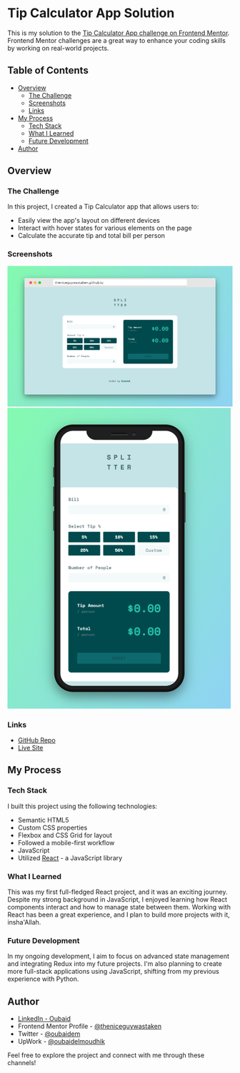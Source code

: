 # Tip Calculator App Solution

This is my solution to the [Tip Calculator App challenge on Frontend Mentor](https://www.frontendmentor.io/challenges/tip-calculator-app-ugJNGbJUX). Frontend Mentor challenges are a great way to enhance your coding skills by working on real-world projects.

## Table of Contents

-   [Overview](#overview)
    -   [The Challenge](#the-challenge)
    -   [Screenshots](#screenshots)
    -   [Links](#links)
-   [My Process](#my-process)
    -   [Tech Stack](#tech-stack)
    -   [What I Learned](#what-i-learned)
    -   [Future Development](#future-development)
-   [Author](#author)

## Overview

### The Challenge

In this project, I created a Tip Calculator app that allows users to:

-   Easily view the app's layout on different devices
-   Interact with hover states for various elements on the page
-   Calculate the accurate tip and total bill per person

### Screenshots

![Desktop Screenshot](./design/desktop-screenshot.png)
![Mobile Screenshot](./design/mobile-screenshot.png)

### Links

-   [GitHub Repo](https://github.com/theniceguywastaken/tip-calculator-app-main)
-   [Live Site](https://theniceguywastaken.github.io/tip-calculator-app-main/)

## My Process

### Tech Stack

I built this project using the following technologies:

-   Semantic HTML5
-   Custom CSS properties
-   Flexbox and CSS Grid for layout
-   Followed a mobile-first workflow
-   JavaScript
-   Utilized [React](https://reactjs.org/) - a JavaScript library

### What I Learned

This was my first full-fledged React project, and it was an exciting journey. Despite my strong background in JavaScript, I enjoyed learning how React components interact and how to manage state between them. Working with React has been a great experience, and I plan to build more projects with it, insha'Allah.

### Future Development

In my ongoing development, I aim to focus on advanced state management and integrating Redux into my future projects. I'm also planning to create more full-stack applications using JavaScript, shifting from my previous experience with Python.

## Author

-   [LinkedIn - Oubaid](https://www.linkedin.com/in/oubaidelmoudhik/)
-   Frontend Mentor Profile - [@theniceguywastaken](https://www.frontendmentor.io/profile/theniceguywastaken)
-   Twitter - [@oubaidem](https://www.twitter.com/oubaidem)
-   UpWork - [@oubaidelmoudhik](https://www.upwork.com/freelancers/oubaidelmoudhik)

Feel free to explore the project and connect with me through these channels!
